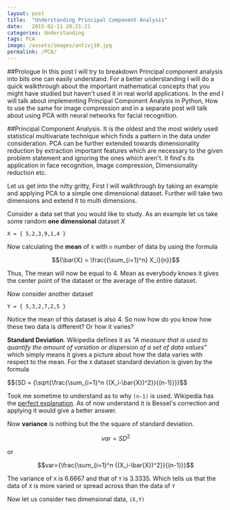 ```yaml
---
layout: post
title:  "Understanding Principal Component Analysis"
date:   2015-02-11 20:21:21
categories: Understanding
tags: PCA
image: /assets/images/antivj10.jpg
permalink: /PCA/
---
```


##Prologue
In this post I will try to breakdown Principal component analysis into bits one can easily understand. For a better understanding I will do a quick walkthrough about the important mathematical concepts that you might have studied but haven't used it in real world applications. In the end I will talk about implementing Principal Component Analysis in Python, How to use the same for image compression and in a separate post will talk about using PCA with neural networks for facial recognition.

##Principal Component Analysis.
It is the oldest and the most widely used statistical multivariate technique which finds a pattern in the data under consideration. PCA can be further extended towards dimensionality reduction by extraction important features which are necessary to the given problem statement and ignoring the ones which aren't. It find's its application in face recognition, Image compression, Dimensionality reduction etc.

Let us get into the nitty gritty, First I will walkthrough by taking an example and applying PCA to a simple one dimensional dataset. Further will take two dimensions and extend it to multi dimensions.

Consider a data set that you would like to study. As an example let us take some random **one dimensional** dataset _X_
		
	X = { 5,2,3,9,1,4 }

Now calculating the **mean** of `X` with `n` number of data by using the formula

$${\bar{X} = \frac{{\sum_{i=1}^n} X_i}{n}}$$

Thus, The mean will now be equal to 4. Mean as everybody knows it gives the center point of the dataset or the average of the entire dataset.

Now consider another dataset 

	Y = { 5,3,2,7,2,5 }

Notice the mean of this dataset is also 4. So now how do you know how these two data is different? Or how it varies?

**Standard Deviation**. Wikipedia defines it as _"A measure that is used to quantify the amount of variation or dispersion of a set of data values"_ which simply means it gives a picture about how the data varies with respect to the mean. For the `X` dataset standard deviation is given by the formula

$${SD = {\sqrt{\frac{\sum_{i=1}^n {(X_i-\bar{X})^2}}{(n-1)}}}$$

Took me sometime to understand as to why `(n-1)` is used. Wikipedia has the [perfect explanation](https://en.wikipedia.org/wiki/Standard_deviation). As of now understand it is Bessel's correction and applying it would give a better answer.

Now **variance** is nothing but the the square of standard deviation.

$$var = SD^2$$

or

$$var={\frac{\sum_{i=1}^n {(X_i-\bar{X})^2}}{(n-1)}}$$

The variance of `X` is 6.6667 and that of `Y` is 3.3335. Which tells us that the data of `X` is more varied or spread across than the data of `Y`

Now let us consider two dimensional data, `(X,Y)`